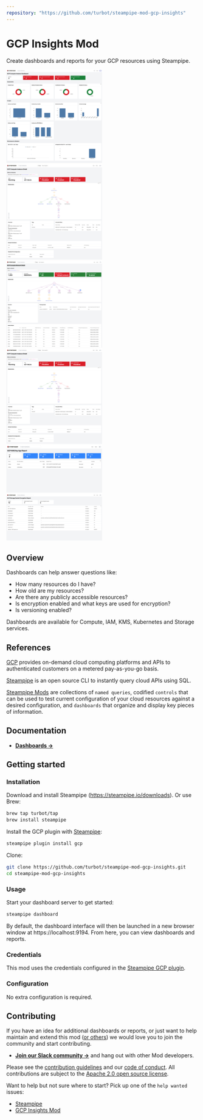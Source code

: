 ```yaml
---
repository: "https://github.com/turbot/steampipe-mod-gcp-insights"
---
```


# GCP Insights Mod

Create dashboards and reports for your GCP resources using Steampipe.

<img src="https://raw.githubusercontent.com/turbot/steampipe-mod-gcp-insights/main/docs/images/gcp_compute_instance_dashboard.png" width="50%" type="thumbnail"/>
<img src="https://raw.githubusercontent.com/turbot/steampipe-mod-gcp-insights/main/docs/images/gcp_compute_instance_detail.png" width="50%" type="thumbnail"/>
<img src="https://raw.githubusercontent.com/turbot/steampipe-mod-gcp-insights/main/docs/images/gcp_compute_network_detail.png" width="50%" type="thumbnail"/>
<img src="https://raw.githubusercontent.com/turbot/steampipe-mod-gcp-insights/main/docs/images/gcp_sql_database_instance_detail.png" width="50%" type="thumbnail"/>
<img src="https://raw.githubusercontent.com/turbot/steampipe-mod-gcp-insights/main/docs/images/gcp_kms_key_age.png" width="50%" type="thumbnail"/>
<img src="https://raw.githubusercontent.com/turbot/steampipe-mod-gcp-insights/main/docs/images/gcp_storage_bucket_encryption.png" width="50%" type="thumbnail"/>

## Overview

Dashboards can help answer questions like:

- How many resources do I have?
- How old are my resources?
- Are there any publicly accessible resources?
- Is encryption enabled and what keys are used for encryption?
- Is versioning enabled?

Dashboards are available for Compute, IAM, KMS, Kubernetes and Storage services.

## References

[GCP](https://gcp.amazon.com/) provides on-demand cloud computing platforms and APIs to authenticated customers on a metered pay-as-you-go basis.

[Steampipe](https://steampipe.io) is an open source CLI to instantly query cloud APIs using SQL.

[Steampipe Mods](https://steampipe.io/docs/reference/mod-resources#mod) are collections of `named queries`, codified `controls` that can be used to test current configuration of your cloud resources against a desired configuration, and `dashboards` that organize and display key pieces of information.

## Documentation

- **[Dashboards →](https://hub.steampipe.io/mods/turbot/gcp_insights/dashboards)**

## Getting started

### Installation

Download and install Steampipe (https://steampipe.io/downloads). Or use Brew:

```sh
brew tap turbot/tap
brew install steampipe
```

Install the GCP plugin with [Steampipe](https://steampipe.io):

```sh
steampipe plugin install gcp
```

Clone:

```sh
git clone https://github.com/turbot/steampipe-mod-gcp-insights.git
cd steampipe-mod-gcp-insights
```

### Usage

Start your dashboard server to get started:

```sh
steampipe dashboard
```

By default, the dashboard interface will then be launched in a new browser window at https://localhost:9194. From here, you can view dashboards and reports.

### Credentials

This mod uses the credentials configured in the [Steampipe GCP plugin](https://hub.steampipe.io/plugins/turbot/gcp).

### Configuration

No extra configuration is required.

## Contributing

If you have an idea for additional dashboards or reports, or just want to help maintain and extend this mod ([or others](https://github.com/topics/steampipe-mod)) we would love you to join the community and start contributing.

- **[Join our Slack community →](https://steampipe.io/community/join)** and hang out with other Mod developers.

Please see the [contribution guidelines](https://github.com/turbot/steampipe/blob/main/CONTRIBUTING.md) and our [code of conduct](https://github.com/turbot/steampipe/blob/main/CODE_OF_CONDUCT.md). All contributions are subject to the [Apache 2.0 open source license](https://github.com/turbot/steampipe-mod-gcp-insights/blob/main/LICENSE).

Want to help but not sure where to start? Pick up one of the `help wanted` issues:

- [Steampipe](https://github.com/turbot/steampipe/labels/help%20wanted)
- [GCP Insights Mod](https://github.com/turbot/steampipe-mod-gcp-insights/labels/help%20wanted)
